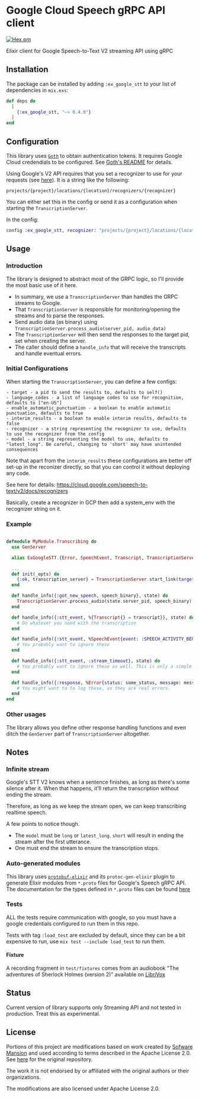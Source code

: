 # Google Cloud Speech gRPC API client

[![Hex.pm](https://img.shields.io/hexpm/v/ex_google_stt.svg)](https://hex.pm/packages/ex_google_stt)

Elixir client for Google Speech-to-Text V2 streaming API using gRPC

## Installation

The package can be installed by adding `:ex_google_stt` to your list of dependencies in `mix.exs`:

```elixir
def deps do
  [
    {:ex_google_stt, "~> 0.4.0"}
  ]
end
```

## Configuration

This library uses [`Goth`](https://github.com/peburrows/goth) to obtain authentication tokens. It requires Google Cloud credendials to be configured. See [Goth's README](https://github.com/peburrows/goth#installation) for details.

Using Google's V2 API requires that you set a recognizer to use for your requests (see [here](https://cloud.google.com/speech-to-text/v2/docs/reference/rest/v2/projects.locations.recognizers#Recognizer])). It is a string like the following:

`projects/{project}/locations/{location}/recognizers/{recognizer}`

You can either set this in the config or send it as a configuration when starting the `TranscriptionServer`.

In the config:
```elixir
config :ex_google_stt, recognizer: "projects/{project}/locations/{location}/recognizers/_"
```


## Usage

### Introduction
The library is designed to abstract most of the GRPC logic, so I'll provide the most basic use of it here.

- In summary, we use a `TranscriptionServer` than handles the GRPC streams to Google.
- That `TranscriptionServer` is responsible for monitoring/opening the streams and to parse the responses.
- Send audio data (as binary) using `TranscriptionServer.process_audio(server_pid, audio_data)`
- The `TranscriptionServer` will then send the responses to the target pid, set when creating the server.
- The caller should define a `handle_info` that will receive the transcripts and handle eventual errors.


### Initial Configurations
When starting the `TranscriptionServer`, you can define a few configs:

```
- target - a pid to send the results to, defaults to self()
- language_codes - a list of language codes to use for recognition, defaults to ["en-US"]
- enable_automatic_punctuation - a boolean to enable automatic punctuation, defaults to true
- interim_results - a boolean to enable interim results, defaults to false
- recognizer - a string representing the recognizer to use, defaults to use the recognizer from the config
- model - a string representing the model to use, defaults to "latest_long". Be careful, changing to 'short' may have unintended consequences
```

Note that apart from the `interim_results` these configurations are better off set-up in the reconizer directly, so that you can control it without deploying any code.

See here for details: https://cloud.google.com/speech-to-text/v2/docs/recognizers

Basically, create a recognizer in GCP then add a system_env with the recognizer string on it.

### Example

```elixir

defmodule MyModule.Transcribing do
  use GenServer

  alias ExGoogleSTT.{Error, SpeechEvent, Transcript, TranscriptionServer}

  ...
  def init(_opts) do
    {:ok, transcription_server} = TranscriptionServer.start_link(target: self(), interim_results: true)
  end

  def handle_info({:got_new_speech, speech_binary}, state) do
    TranscriptionServer.process_audio(state.server_pid, speech_binary)
  end

  def handle_info({:stt_event, %{Transcript{} = transcript}}, state) do
    # Do whatever you need with the transcription
  end

  def handle_info({:stt_event, %SpeechEvent{event: :SPEECH_ACTIVITY_BEGIN}}, state) do
    # You probably want to ignore these
  end

  def handle_info({:stt_event, :stream_timeout}, state) do
    # You probably want to ignore these as well. This is only a simple GRPC timeout, when nothing is coming.
  end

  def handle_info({:response, %Error{status: some_status, message: message}}, state) do
    # You might want to to log these, as they are real errors.
  end
end

```

### Other usages
The library allows you define other response handling functions and even ditch the `GenServer` part of `TranscriptionServer` altogether.


## Notes

### Infinite stream
Google's STT V2 knows when a sentence finishes, as long as there's some silence after it. When that happens, it'll return the transcription without ending the stream.

Therefore, as long as we keep the stream open, we can keep transcribing realtime speech.

A few points to notice though.
- The `model` must be `long` or `latest_long`. `short` will result in ending the stream after the first utterance.
- One must end the stream to ensure the transcription stops.


### Auto-generated modules

This library uses [`protobuf-elixir`](https://github.com/tony612/protobuf-elixir) and its `protoc-gen-elixir` plugin to generate Elixir modules from `*.proto` files for Google's Speech gRPC API. The documentation for the types defined in `*.proto` files can be found [here](https://cloud.google.com/speech-to-text/docs/reference/rpc/google.cloud.speech.v1)


### Tests

ALL the tests require communication with google, so you must have a google credentials configured to run them in this repo.

Tests with tag `:load_test` are excluded by default, since they can be a bit expensive to run, use `mix test --include load_test` to run them.

#### Fixture

A recording fragment in `test/fixtures` comes from an audiobook
"The adventures of Sherlock Holmes (version 2)" available on [LibriVox](https://librivox.org/the-adventures-of-sherlock-holmes-by-sir-arthur-conan-doyle/)

## Status

Current version of library supports only Streaming API and not tested in production. Treat this as experimental.

## License

Portions of this project are modifications based on work created by [Sofware Mansion](https://swmansion.com/) and used according to terms described in the Apache License 2.0. See [here](https://github.com/software-mansion-labs/elixir-gcloud-speech-grpc) for the original repository.

The work it is not endorsed by or affiliated with the original authors or their organizations.

The modifications are also licensed under Apache License 2.0.
